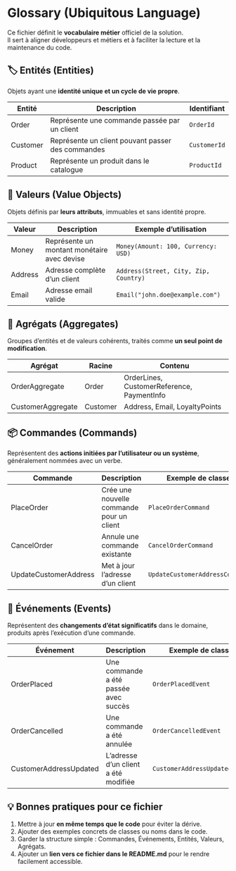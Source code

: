 # Glossary (Ubiquitous Language)

Ce fichier définit le **vocabulaire métier** officiel de la solution.  
Il sert à aligner développeurs et métiers et à faciliter la lecture et la maintenance du code.

## 🏷️ Entités (Entities)

Objets ayant une **identité unique et un cycle de vie propre**.

| Entité | Description | Identifiant |
|--------|-------------|------------|
| Order | Représente une commande passée par un client | `OrderId` |
| Customer | Représente un client pouvant passer des commandes | `CustomerId` |
| Product | Représente un produit dans le catalogue | `ProductId` |

## 🎯 Valeurs (Value Objects)

Objets définis par **leurs attributs**, immuables et sans identité propre.

| Valeur | Description | Exemple d’utilisation |
|--------|-------------|---------------------|
| Money | Représente un montant monétaire avec devise | `Money(Amount: 100, Currency: USD)` |
| Address | Adresse complète d’un client | `Address(Street, City, Zip, Country)` |
| Email | Adresse email valide | `Email("john.doe@example.com")` |

## 📂 Agrégats (Aggregates)

Groupes d’entités et de valeurs cohérents, traités comme **un seul point de modification**.

| Agrégat | Racine | Contenu |
|---------|--------|--------|
| OrderAggregate | Order | OrderLines, CustomerReference, PaymentInfo |
| CustomerAggregate | Customer | Address, Email, LoyaltyPoints |

## 📦 Commandes (Commands)

Représentent des **actions initiées par l’utilisateur ou un système**, généralement nommées avec un verbe.

| Commande | Description | Exemple de classe |
|----------|-------------|-----------------|
| PlaceOrder | Crée une nouvelle commande pour un client | `PlaceOrderCommand` |
| CancelOrder | Annule une commande existante | `CancelOrderCommand` |
| UpdateCustomerAddress | Met à jour l’adresse d’un client | `UpdateCustomerAddressCommand` |

## 📌 Événements (Events)

Représentent des **changements d’état significatifs** dans le domaine, produits après l’exécution d’une commande.

| Événement | Description | Exemple de classe |
|-----------|-------------|-----------------|
| OrderPlaced | Une commande a été passée avec succès | `OrderPlacedEvent` |
| OrderCancelled | Une commande a été annulée | `OrderCancelledEvent` |
| CustomerAddressUpdated | L’adresse d’un client a été modifiée | `CustomerAddressUpdatedEvent` |

## 💡 Bonnes pratiques pour ce fichier

1. Mettre à jour **en même temps que le code** pour éviter la dérive.  
2. Ajouter des exemples concrets de classes ou noms dans le code.  
3. Garder la structure simple : Commandes, Événements, Entités, Valeurs, Agrégats.  
4. Ajouter un **lien vers ce fichier dans le README.md** pour le rendre facilement accessible.


